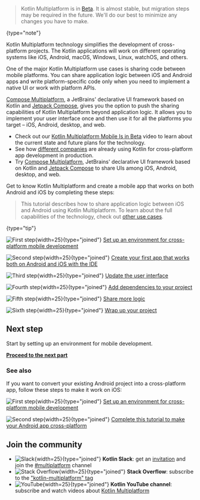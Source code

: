 [//]: # (title: Kotlin 多平台移动端入门)
[//]: # (description: Simplify cross-platform app development with Kotlin Multiplatform. Create a single codebase
for the business logic of your iOS and Android apps.)

> Kotlin Multiplatform is in [Beta](components-stability.md). It is almost stable, but migration steps may be required
> in the future. We'll do our best to minimize any changes you have to make.
>
{type="note"}

Kotlin Multiplatform technology simplifies the development of cross-platform projects.
The Kotlin applications will work on different operating systems like iOS, Android, macOS, Windows, Linux, watchOS, and others.

One of the major Kotlin Multiplatform use cases is sharing code between mobile platforms.
You can share application logic between iOS and Android apps and write platform-specific code only when you need to implement a native UI or work with platform APIs.

[Compose Multiplatform](https://www.jetbrains.com/lp/compose-multiplatform/), a JetBrains' declarative UI framework based on Kotlin
and [Jetpack Compose](https://developer.android.com/jetpack/compose), gives you the option to push the sharing capabilities 
of Kotlin Multiplatform beyond application logic. It allows you to implement your user interface once and then use it for all the platforms you target – iOS, Android, desktop, and web.

* Check out our [Kotlin Multiplatform Mobile Is in Beta](https://www.youtube.com/watch?v=CngKDGBlFxk) video
  to learn about the current state and future plans for the technology.
* See how [different companies](https://kotlinlang.org/lp/multiplatform/case-studies) are already using Kotlin for
  cross-platform app development in production.
* Try [Compose Multiplatform](https://www.jetbrains.com/lp/compose-multiplatform/),
  JetBrains' declarative UI framework based on Kotlin and [Jetpack Compose](https://developer.android.com/jetpack/compose)
  to share UIs among iOS, Android, desktop, and web.

Get to know Kotlin Multiplatform and create a mobile app that works on both Android and iOS by completing these steps:

> This tutorial describes how to share application logic between iOS and Android using Kotlin Multiplatform.
> To learn about the full capabilities of the technology, check out [other use cases](multiplatform.md).
>
{type="tip"}

![First step](icon-1.svg){width=25}{type="joined"} [Set up an environment for cross-platform mobile development](multiplatform-mobile-setup.md)

![Second step](icon-2.svg){width=25}{type="joined"} [Create your first app that works both on Android and iOS with the IDE](multiplatform-mobile-create-first-app.md)

![Third step](icon-3.svg){width=25}{type="joined"} [Update the user interface](multiplatform-mobile-update-ui.md)

![Fourth step](icon-4.svg){width=25}{type="joined"} [Add dependencies to your project](multiplatform-mobile-dependencies.md)

![Fifth step](icon-5.svg){width=25}{type="joined"} [Share more logic](multiplatform-mobile-upgrade-app.md)

![Sixth step](icon-6.svg){width=25}{type="joined"} [Wrap up your project](multiplatform-mobile-wrap-up.md)

## Next step

Start by setting up an environment for mobile development.

**[Proceed to the next part](multiplatform-mobile-setup.md)**

### See also

If you want to convert your existing Android project into a cross-platform app, follow these steps to make it work on iOS:

![First step](icon-1.svg){width=25}{type="joined"} [Set up an environment for cross-platform mobile development](multiplatform-mobile-setup.md)

![Second step](icon-2.svg){width=25}{type="joined"} [Complete this tutorial to make your Android app cross-platform](multiplatform-mobile-integrate-in-existing-app.md)

## Join the community

* ![Slack](slack.svg){width=25}{type="joined"} **Kotlin Slack**: get an [invitation](https://surveys.jetbrains.com/s3/kotlin-slack-sign-up) and join the [#multiplatform](https://kotlinlang.slack.com/archives/C3PQML5NU) channel
* ![Stack Overflow](stackoverflow.svg){width=25}{type="joined"} **Stack Overflow**: subscribe to the ["kotlin-multiplatform" tag](https://stackoverflow.com/questions/tagged/kotlin-multiplatform)
* ![YouTube](youtube.svg){width=25}{type="joined"} **Kotlin YouTube channel**: subscribe and watch videos about [Kotlin Multiplatform](https://www.youtube.com/playlist?list=PLlFc5cFwUnmy_oVc9YQzjasSNoAk4hk_C)